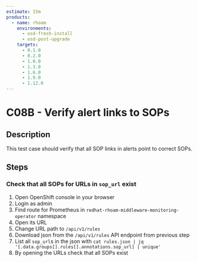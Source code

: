 ```yaml
---
estimate: 15m
products:
  - name: rhoam
    environments:
      - osd-fresh-install
      - osd-post-upgrade
    targets:
      - 0.1.0
      - 0.2.0
      - 1.0.0
      - 1.3.0
      - 1.6.0
      - 1.9.0
      - 1.12.0
---
```


# C08B - Verify alert links to SOPs

## Description

This test case should verify that all SOP links in alerts point to correct SOPs.

## Steps

### Check that all SOPs for URLs in `sop_url` exist

1. Open OpenShift console in your browser
2. Login as admin
3. Find route for Prometheus in `redhat-rhoam-middleware-monitoring-operator` namespace
4. Open its URL
5. Change URL path to `/api/v1/rules`
6. Download json from the `/api/v1/rules` API endpoint from previous step
7. List all `sop_url`s in the json with `cat rules.json | jq '[.data.groups[].rules[].annotations.sop_url] | unique'`
8. By opening the URLs check that all SOPs exist
